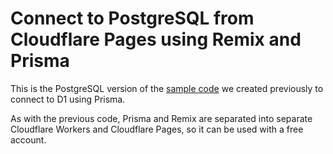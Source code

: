 # Connect to PostgreSQL from Cloudflare Pages using Remix and Prisma

This is the PostgreSQL version of the [sample code](https://github.com/chimame/connect-remix-and-prisma-d1-using-rpc-on-cloudflare-pages) we created previously to connect to D1 using Prisma.

As with the previous code, Prisma and Remix are separated into separate Cloudflare Workers and Cloudflare Pages, so it can be used with a free account.
